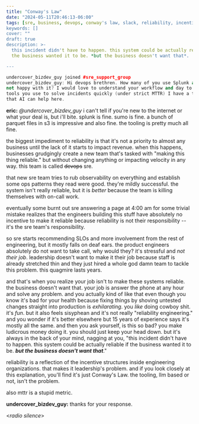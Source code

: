 ```yaml
---
title: "Conway's Law"
date: "2024-05-11T20:46:13-06:00"
tags: [sre, business, devops, conway's law, slack, reliability, incentives]
keywords: []
cover: ""
draft: true
description: >-
  this incident didn't have to happen. this system could be actually reliable if
  the business wanted it to be. *but the business doesn't want that*.

---
```


```c++
undercover_bizdev_guy joined #sre_support_group
undercover_bizdev_guy: Hi devops brethren. How many of you use Splunk and are
not happy with it? I would love to understand your workflow and day to day
tools you use to solve incidents quickly (under strict MTTR) I have a thesis
that AI can help here.
```

**eric:** _@undercover_bizdev_guy_ i can't tell if you're new to the internet or
what your deal is, but i'll bite. splunk is fine. sumo is fine. a bunch of
parquet files in s3 is impressive and also fine. the tooling is pretty much all
fine.

the biggest impediment to reliability is that it's not a priority to almost any
business until the lack of it starts to impact revenue. when this happens,
businesses grudgingly create a new team that's tasked with "making this thing
reliable." but without changing anything or impacting velocity in any way. this
team is called ~~devops~~ sre. 

that new sre team tries to rub observability on everything and establish some
ops patterns they read were good. they're mildly successful. the system isn't
really reliable, but it is *better* because the team is killing themselves with
on-call work.

eventually some burnt out sre answering a page at 4:00 am for some trivial
mistake realizes that the engineers building this stuff have absolutely no
incentive to make it reliable because reliability is not their responsibility --
it's the sre team's responsibility. 

so sre starts recommending SLOs and more involvement from the rest of
engineering, but it mostly falls on deaf ears. the product engineers absolutely
do not want to take call, why would they? it's stressful and *not their job*.
leadership doesn't want to make it their job because staff is already stretched
thin and they just hired a whole god damn team to tackle this problem. this
quagmire lasts years. 

and that's when you realize your job isn't to make these systems reliable. the
business doesn't want that. your job is answer the phone at any hour and solve
any problem. and you actually kind of like that even though you know it's bad
for your health because fixing things by shoving untested changes straight into
production is *exhilarating*. you *like* doing cowboy shit. it's *fun*. but it
also feels sisyphean and it's not really "reliability engineering." and you
wonder if it's better elsewhere but 15 years of experience says it's mostly all
the same. and then you ask yourself, is this so bad? you make ludicrous money
doing it. you should just keep your head down. but it's always in the back of
your mind, nagging at you, "this incident didn't have to happen. this system
could be actually reliable if the business wanted it to be. ***but the business
doesn't want that***."

reliability is a reflection of the incentive structures inside engineering
organizations. that makes it leadership's problem. and if you look closely at
this explanation, you'll find it's just Conway's Law. the tooling, llm based or
not, isn't the problem.

also mttr is a stupid metric.

**undercover_bizdev_guy:** thanks for your response.

&lt;*radio silence*&gt;
